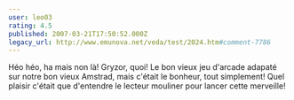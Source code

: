 ```yaml
---
user: leo03
rating: 4.5
published: 2007-03-21T17:50:52.000Z
legacy_url: http://www.emunova.net/veda/test/2024.htm#comment-7786
---
```

Héo héo, ha mais non là! Gryzor, quoi! Le bon vieux jeu d'arcade adapaté sur notre bon vieux Amstrad, mais c'était le bonheur, tout simplement! Quel plaisir c'était que d'entendre le lecteur mouliner pour lancer cette merveille!